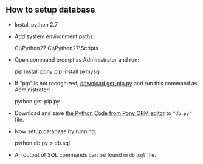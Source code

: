 ## How to setup database   

* Install python 2.7   

* Add system environment paths:    

    C:\Python27
    C:\Python27\Scripts
 
* Open command prompt as Administrator and run:
 
    pip install pony
    pip install pymysql  

* If "pip" is not recognized, [download get-pip.py](https://bootstrap.pypa.io/get-pip.py) and run this command as Administrator:

    python get-pip.py  

* Download and save [the Python Code from Pony ORM editor](https://editor.ponyorm.com/user/sdipu/VaccineDB#python-code) to `"db.py"` file.

* Now setup database by running: 

    python db.py > db.sql
   
* An output of SQL commands can be found in `db.sql` file.
